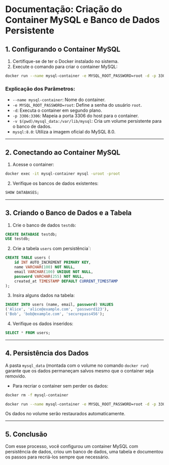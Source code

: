 # Documentação: Criação do Container MySQL e Banco de Dados Persistente

## **1. Configurando o Container MySQL**

1. Certifique-se de ter o Docker instalado no sistema.
2. Execute o comando para criar o container MySQL:

```bash
docker run --name mysql-container -e MYSQL_ROOT_PASSWORD=root -d -p 3306:3306 -v $(pwd)/mysql_data:/var/lib/mysql mysql:8.0
```

### Explicação dos Parâmetros:

- `--name mysql-container`: Nome do container.
- `-e MYSQL_ROOT_PASSWORD=root`: Define a senha do usuário `root`.
- `-d`: Executa o container em segundo plano.
- `-p 3306:3306`: Mapeia a porta 3306 do host para o container.
- `-v $(pwd)/mysql_data:/var/lib/mysql`: Cria um volume persistente para o banco de dados.
- `mysql:8.0`: Utiliza a imagem oficial do MySQL 8.0.

---

## **2. Conectando ao Container MySQL**

1. Acesse o container:

```bash
docker exec -it mysql-container mysql -uroot -proot
```

2. Verifique os bancos de dados existentes:

```sql
SHOW DATABASES;
```

---

## **3. Criando o Banco de Dados e a Tabela**

1. Crie o banco de dados `testdb`:

```sql
CREATE DATABASE testdb;
USE testdb;
```

2. Crie a tabela `users` com persistência`:

```sql
CREATE TABLE users (
    id INT AUTO_INCREMENT PRIMARY KEY,
    name VARCHAR(100) NOT NULL,
    email VARCHAR(100) UNIQUE NOT NULL,
    password VARCHAR(255) NOT NULL,
    created_at TIMESTAMP DEFAULT CURRENT_TIMESTAMP
);
```

3. Insira alguns dados na tabela:

```sql
INSERT INTO users (name, email, password) VALUES
('Alice', 'alice@example.com', 'password123'),
('Bob', 'bob@example.com', 'securepass456');
```

4. Verifique os dados inseridos:

```sql
SELECT * FROM users;
```

---

## **4. Persistência dos Dados**

A pasta `mysql_data` (montada com o volume no comando `docker run`) garante que os dados permaneçam salvos mesmo que o container seja removido.

- Para recriar o container sem perder os dados:

```bash
docker rm -f mysql-container

docker run --name mysql-container -e MYSQL_ROOT_PASSWORD=root -d -p 3306:3306 -v $(pwd)/mysql_data:/var/lib/mysql mysql:8.0
```

Os dados no volume serão restaurados automaticamente.

---

## **5. Conclusão**

Com esse processo, você configurou um container MySQL com persistência de dados, criou um banco de dados, uma tabela e documentou os passos para recriá-los sempre que necessário.
